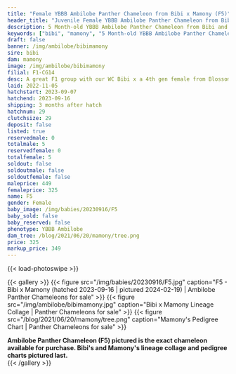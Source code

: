 ```yaml
---
title: "Female YBBB Ambilobe Panther Chameleon from Bibi x Mamony (F5)"
header_title: "Juvenile Female YBBB Ambilobe Panther Chameleon from Bibi x Mamony | F5"
description: 5 Month-old YBBB Ambilobe Panther Chameleon from Bibi and Mamony. A great F1 group with our WC Bibi x a 4th gen female from Blossom x Amarillo. We've included sire and dam dendrograms if available, but you can view our Bibi or Mamony breeder pages for more information.
keywords: ["bibi", "mamony", "5 Month-old YBBB Ambilobe Panther Chameleon", "baby chameleons for sale", "buy panther chameleon", "panther for sale", "ambilobe panther chameleons for sale", "ambilobe panther chameleon for sale"]
draft: false
banner: /img/ambilobe/bibimamony
sire: bibi
dam: mamony
image: /img/ambilobe/bibimamony
filial: F1-CG14
desc: A great F1 group with our WC Bibi x a 4th gen female from Blossom x Amarillo.
laid: 2022-11-05
hatchstart: 2023-09-07
hatchend: 2023-09-16
shipping: 3 months after hatch
hatchnum: 29
clutchsize: 29
deposit: false
listed: true
reservedmale: 0
totalmale: 5
reservedfemale: 0
totalfemale: 5
soldout: false
soldoutmale: false
soldoutfemale: false
maleprice: 449
femaleprice: 325
name: F5
gender: Female
baby_image: /img/babies/20230916/F5
baby_sold: false
baby_reserved: false
phenotype: YBBB Ambilobe
dam_tree: /blog/2021/06/20/mamony/tree.png
price: 325
markup_price: 349
---
```


{{< load-photoswipe >}}

{{< gallery >}}
  {{< figure src="/img/babies/20230916/F5.jpg" caption="F5 - Bibi x Mamony (hatched 2023-09-16 | pictured 2024-02-19) | Ambilobe Panther Chameleons for sale" >}}
  {{< figure src="/img/ambilobe/bibimamony.jpg" caption="Bibi x Mamony Lineage Collage | Panther Chameleons for sale" >}}
  {{< figure src="/blog/2021/06/20/mamony/tree.png" caption="Mamony's Pedigree Chart | Panther Chameleons for sale" >}}
  <figcaption itemprop="description"><strong>Ambilobe Panther Chameleon (F5) pictured is the exact chameleon available for purchase. Bibi's and Mamony's lineage collage and pedigree charts pictured last.</strong></figcaption>
{{< /gallery >}}
